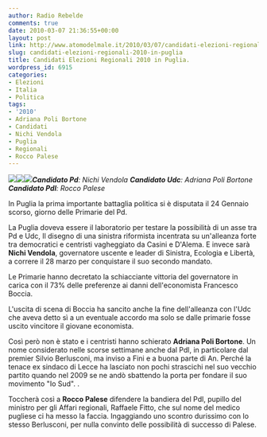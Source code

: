 ```yaml
---
author: Radio Rebelde
comments: true
date: 2010-03-07 21:36:55+00:00
layout: post
link: http://www.atomodelmale.it/2010/03/07/candidati-elezioni-regionali-2010-in-puglia/
slug: candidati-elezioni-regionali-2010-in-puglia
title: Candidati Elezioni Regionali 2010 in Puglia.
wordpress_id: 6915
categories:
- Elezioni
- Italia
- Politica
tags:
- '2010'
- Adriana Poli Bortone
- Candidati
- Nichi Vendola
- Puglia
- Regionali
- Rocco Palese
---
```


![](http://www.atomodelmale.it/wp-content/uploads/2010/03/nichi-vendola1102.jpg)**![](http://www.atomodelmale.it/wp-content/uploads/2010/03/adriana-poli-bortone1101.jpg)![](http://www.atomodelmale.it/wp-content/uploads/2010/03/palese-rocco1101.jpg)_Candidato Pd_**_: Nichi Vendola_
_**Candidato Udc**: Adriana Poli Bortone_
_**Candidato Pdl**: Rocco Palese_

In Puglia la prima importante battaglia politica si è disputata il 24 Gennaio scorso, giorno delle Primarie del Pd.

La Puglia doveva essere il laboratorio per testare la possibilità di un asse tra Pd e Udc, Il disegno di una sinistra riformista incentrata su un'alleanza forte tra democratici e centristi vagheggiato da Casini e D'Alema. E invece sarà **Nichi Vendola**, governatore uscente e leader di Sinistra, Ecologia e Libertà, a correre il 28 marzo per conquistare il suo secondo mandato.

Le Primarie hanno decretato la schiacciante vittoria del governatore in carica con il 73% delle preferenze ai danni dell'economista Francesco Boccia.<!-- more -->



L'uscita di scena di Boccia ha sancito anche la fine dell'alleanza con l'Udc che aveva detto sì a un eventuale accordo ma solo se dalle primarie fosse uscito vincitore il giovane economista.

Così però non è stato e i centristi hanno schierato **Adriana Poli Bortone**. Un nome considerato nelle scorse settimane anche dal Pdl, in particolare dal premier Silvio Berlusconi, ma inviso a Fini e a buona parte di An. Perché la tenace ex sindaco di Lecce ha lasciato non pochi strascichi nel suo vecchio partito quando nel 2009 se ne andò sbattendo la porta per fondare il suo movimento "Io Sud". .

Toccherà così a  **Rocco Palese** difendere la bandiera del Pdl, pupillo del ministro per gli Affari regionali, Raffaele Fitto, che sul nome del medico pugliese ci ha messo la faccia. Ingaggiando uno scontro durissimo con lo stesso Berlusconi, per nulla convinto delle possibilità di successo di Palese.
